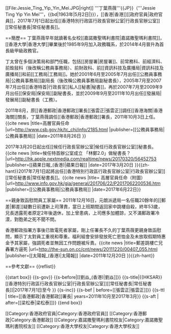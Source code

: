 [[File:Jessie_Ting_Yip_Yin_Mei.JPG|right]]
'''丁葉燕薇'''{{JP}}（'''Jessie Ting Yip Yin Mei'''，{{bd|1963年|5月2日|}}），[[香港|香港]][[政府官員|政府官員]]，2017年7月1日起出任[[香港特別行政區行政長官辦公室|行政長官辦公室]][[常任秘書長|常任秘書長]]。

==簡歷==
丁葉燕薇早年就讀著名女校[[嘉諾撒聖瑪利書院|嘉諾撒聖瑪利書院]]，[[香港大學|香港大學]]畢業後於1985年9月加入政務職系，於2014年4月晉升為首長級甲級政務官。

丁太曾在多個決策局和部門任職，包括[[房屋署|房屋署]]、前常務科、前經濟科、前銓敍科（後改稱公務員事務局）、前財政科、前[[資訊科技及廣播局|資訊科技及廣播局]]和前[[工務局|工務局]]。她於2001年6月至2005年7月出任[[公務員事務局|公務員事務局]]副局長（後改稱公務員事務局副秘書長），2005年7月至2007年7月出任[[香港特首|行政長官]]私人[[秘書|秘書]]，再於2007年7月至2009年9月出任[[保安局|保安局]]副秘書長，並於2009年9月至2011年10月出任[[發展局|發展局]]副秘書長（工務）。

2011年8月，原[[香港郵政|香港郵政]]署長[[張雲正|張雲正]]調任[[香港海關|香港海關]]關長，丁葉燕薇調任[[香港郵政|香港郵政]]署長，2011年10月3日上任。<ref>{{cite news |title=高層官員任命 |url=http://www.csb.gov.hk/tc_chi/info/2185.html |publisher=[[公務員事務局|公務員事務局]] |date=2011年8月26日 }}</ref>

2017年3月20日起出任[[候任行政長官辦公室|候任行政長官辦公室]]秘書長。<ref>{{cite news |title=候任特首辦公室成立 「林鄭2.0」做秘書長？ |url=http://hk.apple.nextmedia.com/realtime/news/20170320/56452753 |publisher=[[蘋果日報_(香港)|蘋果日報]] |date=2017年3月20日 }}{{zh-hant}}</ref>2017年7月1日起將出任[[香港特別行政區行政長官辦公室|行政長官辦公室]][[常任秘書長|常任秘書長]]。<ref>{{cite news |title=
高層官員任命（附圖） |url=http://www.info.gov.hk/gia/general/201706/22/P2017062200536.htm |publisher=[[公務員事務局|公務員事務局]] |date=2017年6月22日}}</ref>

==親身致函慰問員工家屬==
2011年12月16日，元朗派遞局一名任職20餘年的[[郵差|郵差]]疑數日前遭新上司薄責，當日上班期間返回家中跳樓自殺，終年53歲，兄長透露死者原定2年後退休，加上曾患病，上司應多加體諒，又不滿郵政署冷漠，對胞弟之死不聞不問。

香港郵政指署方事後已致電死者家屬，剛上任署長不久的丁葉燕薇更親身致函慰問，顯示丁太對員工重視和尊重。福利組會安排發放死亡恩恤金及未放取假期特惠金予其家屬，強調死者並無因工作問題被斥責。<ref>{{cite news |title=郵差跳樓亡兄轟署方逼死 |url=http://the-sun.on.cc/cnt/news/20111220/00407_055.html |publisher=[[太陽報_(香港)|太陽報]] |date=2011年12月20日 }}{{zh-hant}}</ref>

==參考文獻==
{{reflist}}

{{start box}}
{{s-gov}}
{{s-before|[[劉焱_(香港)|劉焱]]}}
{{s-title|{{HKSAR}}[[香港特別行政區行政長官辦公室|行政長官辦公室]][[常任秘書長|常任秘書長]]|2017年7月1日至今 }}
{{s-inc}}
{{s-bef | before=[[張雲正|張雲正]]}}
{{s-ttl | title=<!-- 注释出：[[File:Hongkong_Post.svg|22px]] -->[[香港郵政|香港郵政]]署長| years=2011年10月至2017年3月}}
{{s-aft | after=[[梁松泰|梁松泰]]}}
{{end box}}

[[Category:香港政府官員|Category:香港政府官員]]
[[Category:香港郵政|Category:香港郵政]]
[[Category:嘉諾撒聖瑪利書院校友|Category:嘉諾撒聖瑪利書院校友]]
[[Category:香港大學校友|Category:香港大學校友]]